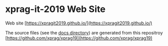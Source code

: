 # xprag-it-2019 Web Site

Web site [https://xpragit2019.github.io/](https://xpragit2019.github.io/)

The source files (see the [docs directory](https://github.com/xprag/xprag19/tree/master/docs)) are generated from this repositroy [https://github.com/xprag/xprag19](https://github.com/xprag/xprag19)
